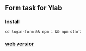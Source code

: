 ## Form task for Ylab

### Install

`cd login-form && npm i && npm start`

### [web version](https://login-form-task-y1j6.vercel.app/)
